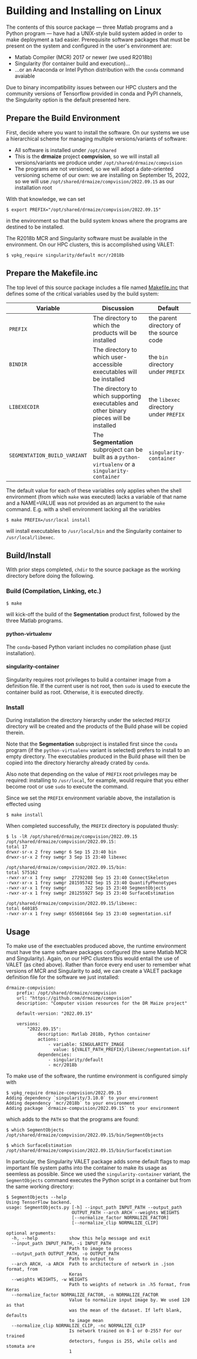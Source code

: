 # Building and Installing on Linux

The contents of this source package — three Matlab programs and a Python program — have had a UNIX-style build system added in order to make deployment a tad easier.  Prerequisite software packages that must be present on the system and configured in the user's environment are:

- Matlab Compiler (MCR) 2017 or newer (we used R2018b)
- Singularity (for container build and execution)…
- …or an Anaconda or Intel Python distribution with the `conda` command avaiable

Due to binary incompatibility issues between our HPC clusters and the community versions of Tensorflow provided in conda and PyPI channels, the Singularity option is the default presented here.

## Prepare the Build Environment

First, decide where you want to install the software.  On our systems we use a hierarchical scheme for managing multiple versions/variants of software:

- All software is installed under `/opt/shared`
- This is the **drmaize** project **compvision**, so we will install all versions/variants we produce under `/opt/shared/drmaize/compvision`
- The programs are not versioned, so we will adopt a date-oriented versioning scheme of our own:  we are installing on September 15, 2022, so we will use `/opt/shared/drmaize/compvision/2022.09.15` as our installation root

With that knowledge, we can set

```
$ export PREFIX="/opt/shared/drmaize/compvision/2022.09.15"
```

in the environment so that the build system knows where the programs are destined to be installed.

The R2018b MCR and Singularity software must be available in the environment.  On our HPC clusters, this is accomplished using VALET:

```
$ vpkg_require singularity/default mcr/r2018b
```

## Prepare the Makefile.inc

The top level of this source package includes a file named [Makefile.inc](./Makefile.inc) that defines some of the critical variables used by the build system:

| Variable | Discussion | Default |
| -------- | ---------- | ------- |
| `PREFIX` | The directory to which the products will be installed | the parent directory of the source code |
| `BINDIR` | The directory to which user-accessible executables will be installed | the `bin` directory under `PREFIX` |
| `LIBEXECDIR` | The directory to which supporting executables and other binary pieces will be installed | the `libexec` directory under `PREFIX` |
| `SEGMENTATION_BUILD_VARIANT` | The **Segmentation** subproject can be built as a `python-virtualenv` or a `singularity-container` | `singularity-container` |

The default value for each of these variables only applies when the shell environment (from which `make` was executed) lacks a variable of that name and a NAME=VALUE was not provided as an argument to the `make` command.  E.g. with a shell environment lacking all the variables

```
$ make PREFIX=/usr/local install
```

will install executables to `/usr/local/bin` and the Singularity container to `/usr/local/libexec`.

## Build/Install

With prior steps completed, `chdir` to the source package as the working directory before doing the following.

### Build (Compilation, Linking, etc.)

```
$ make
```

will kick-off the build of the **Segmentation** product first, followed by the three Matlab programs.

#### python-virtualenv

The `conda`-based Python variant includes no compilation phase (just installation).

#### singularity-container

Singularity requires root privileges to build a container image from a definition file.  If the current user is not root, then `sudo` is used to execute the container build as root.  Otherwise, it is executed directly.

### Install

During installation the directory hierarchy under the selected `PREFIX` directory will be created and the products of the Build phase will be copied therein.

Note that the **Segmentation** subproject is installed first since the `conda` program (if the `python-virtualenv` variant is selected) prefers to install to an empty directory.  The executables produced in the Build phase will then be copied into the directory hierarchy already crated by `conda`.

Also note that depending on the value of `PREFIX` root privileges may be required:  installing to `/usr/local`, for example, would require that you either become root or use `sudo` to execute the command.

Since we set the `PREFIX` environment variable above, the installation is effected using

```
$ make install
```

When completed successfully, the `PREFIX` directory is populated thusly:

```
$ ls -lR /opt/shared/drmaize/compvision/2022.09.15
/opt/shared/drmaize/compvision/2022.09.15:
total 17
drwxr-sr-x 2 frey swmgr 6 Sep 15 23:40 bin
drwxr-sr-x 2 frey swmgr 3 Sep 15 23:40 libexec

/opt/shared/drmaize/compvision/2022.09.15/bin:
total 575162
-rwxr-xr-x 1 frey swmgr  27292208 Sep 15 23:40 ConnectSkeleton
-rwxr-xr-x 1 frey swmgr 281595742 Sep 15 23:40 QuantifyPhenotypes
-rwxr-xr-x 1 frey swmgr       322 Sep 15 23:40 SegmentObjects
-rwxr-xr-x 1 frey swmgr 281255927 Sep 15 23:40 SurfaceEstimation

/opt/shared/drmaize/compvision/2022.09.15/libexec:
total 640185
-rwxr-xr-x 1 frey swmgr 655601664 Sep 15 23:40 segmentation.sif
```

## Usage

To make use of the exectuables produced above, the runtime environment must have the same software packages configured (the same Matlab MCR and Singularity).  Again, on our HPC clusters this would entail the use of VALET (as cited above).  Rather than force every end user to remember what versions of MCR and Singularity to add, we can create a VALET package definition file for the software we just installed:

```
drmaize-compvision:
    prefix: /opt/shared/drmaize/compvision
    url: "https://github.com/drmaize/compvision"
    description: "Computer vision resources for the DR Maize project"

    default-version: "2022.09.15"

    versions:
        "2022.09.15":
            description: Matlab 2018b, Python container
            actions:
                - variable: SINGULARITY_IMAGE
                  value: ${VALET_PATH_PREFIX}/libexec/segmentation.sif
            dependencies:
                - singularity/default
                - mcr/2018b
```

To make use of the software, the runtime environment is configured simply with

```
$ vpkg_require drmaize-compvision/2022.09.15
Adding dependency `singularity/3.10.0` to your environment
Adding dependency `mcr/2018b` to your environment
Adding package `drmaize-compvision/2022.09.15` to your environment
```

which adds to the `PATH` so that the programs are found:

```
$ which SegmentObjects 
/opt/shared/drmaize/compvision/2022.09.15/bin/SegmentObjects

$ which SurfaceEstimation
/opt/shared/drmaize/compvision/2022.09.15/bin/SurfaceEstimation
```

In particular, the Singularity VALET package adds some default flags to map important file system paths into the container to make its usage as seemless as possible.  Since we used the `singularity-container` variant, the `SegmentObjects` command executes the Python script in a container but from the same working directory:

```
$ SegmentObjects --help
Using TensorFlow backend.
usage: SegmentObjects.py [-h] --input_path INPUT_PATH --output_path
                         OUTPUT_PATH --arch ARCH --weights WEIGHTS
                         [--normalize_factor NORMALIZE_FACTOR]
                         [--normalize_clip NORMALIZE_CLIP]

optional arguments:
  -h, --help            show this help message and exit
  --input_path INPUT_PATH, -i INPUT_PATH
                        Path to image to process
  --output_path OUTPUT_PATH, -o OUTPUT_PATH
                        Path to output to
  --arch ARCH, -a ARCH  Path to architecture of network in .json format, from
                        Keras
  --weights WEIGHTS, -w WEIGHTS
                        Path to weights of network in .h5 format, from Keras
  --normalize_factor NORMALIZE_FACTOR, -n NORMALIZE_FACTOR
                        Value to normalize input image by. We used 120 as that
                        was the mean of the dataset. If left blank, defaults
                        to image mean
  --normalize_clip NORMALIZE_CLIP, -nc NORMALIZE_CLIP
                        Is network trained on 0-1 or 0-255? For our trained
                        detectors, fungus is 255, while cells and stomata are
                        1
```
